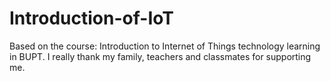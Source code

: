 # Introduction-of-IoT
Based on the course: Introduction to Internet of Things technology learning in BUPT.
I really thank my family, teachers and classmates for supporting me.
